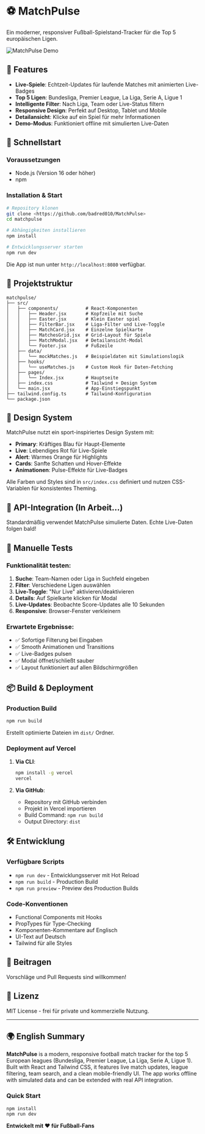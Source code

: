 # ⚽ MatchPulse

Ein moderner, responsiver Fußball-Spielstand-Tracker für die Top 5 europäischen Ligen.

![MatchPulse Demo](./demo-placeholder.gif)

## 🌟 Features

- **Live-Spiele**: Echtzeit-Updates für laufende Matches mit animierten Live-Badges
- **Top 5 Ligen**: Bundesliga, Premier League, La Liga, Serie A, Ligue 1
- **Intelligente Filter**: Nach Liga, Team oder Live-Status filtern
- **Responsive Design**: Perfekt auf Desktop, Tablet und Mobile
- **Detailansicht**: Klicke auf ein Spiel für mehr Informationen
- **Demo-Modus**: Funktioniert offline mit simulierten Live-Daten

## 🚀 Schnellstart

### Voraussetzungen
- Node.js (Version 16 oder höher)
- npm

### Installation & Start

```bash
# Repository klonen
git clone <https://github.com/badred010/MatchPulse>
cd matchpulse

# Abhängigkeiten installieren
npm install

# Entwicklungsserver starten
npm run dev
```

Die App ist nun unter `http://localhost:8080` verfügbar.

## 📁 Projektstruktur

```
matchpulse/
├── src/
│   ├── components/          # React-Komponenten
│   │   ├── Header.jsx       # Kopfzeile mit Suche
│   │   ├── Easter.jsx       # Klein Easter spiel
│   │   ├── FilterBar.jsx    # Liga-Filter und Live-Toggle
│   │   ├── MatchCard.jsx    # Einzelne Spielkarte
│   │   ├── MatchesGrid.jsx  # Grid-Layout für Spiele
│   │   ├── MatchModal.jsx   # Detailansicht-Modal
│   │   └── Footer.jsx       # Fußzeile
│   ├── data/
│   │   └── mockMatches.js   # Beispieldaten mit Simulationslogik
│   ├── hooks/
│   │   └── useMatches.js    # Custom Hook für Daten-Fetching
│   ├── pages/
│   │   └── Index.jsx        # Hauptseite
│   ├── index.css            # Tailwind + Design System
│   └── main.jsx             # App-Einstiegspunkt
├── tailwind.config.ts       # Tailwind-Konfiguration
└── package.json
```

## 🎨 Design System

MatchPulse nutzt ein sport-inspiriertes Design System mit:
- **Primary**: Kräftiges Blau für Haupt-Elemente
- **Live**: Lebendiges Rot für Live-Spiele
- **Alert**: Warmes Orange für Highlights
- **Cards**: Sanfte Schatten und Hover-Effekte
- **Animationen**: Pulse-Effekte für Live-Badges

Alle Farben und Styles sind in `src/index.css` definiert und nutzen CSS-Variablen für konsistentes Theming.

## 🔌 API-Integration (In Arbeit...)

Standardmäßig verwendet MatchPulse simulierte Daten. Echte Live-Daten folgen bald!


## 🧪 Manuelle Tests

### Funktionalität testen:
1. **Suche**: Team-Namen oder Liga in Suchfeld eingeben
2. **Filter**: Verschiedene Ligen auswählen
3. **Live-Toggle**: "Nur Live" aktivieren/deaktivieren
4. **Details**: Auf Spielkarte klicken für Modal
5. **Live-Updates**: Beobachte Score-Updates alle 10 Sekunden
6. **Responsive**: Browser-Fenster verkleinern

### Erwartete Ergebnisse:
- ✅ Sofortige Filterung bei Eingaben
- ✅ Smooth Animationen und Transitions
- ✅ Live-Badges pulsen
- ✅ Modal öffnet/schließt sauber
- ✅ Layout funktioniert auf allen Bildschirmgrößen

## 📦 Build & Deployment

### Production Build
```bash
npm run build
```

Erstellt optimierte Dateien im `dist/` Ordner.

### Deployment auf Vercel

1. **Via CLI**:
   ```bash
   npm install -g vercel
   vercel
   ```

2. **Via GitHub**:
   - Repository mit GitHub verbinden
   - Projekt in Vercel importieren
   - Build Command: `npm run build`
   - Output Directory: `dist`


## 🛠 Entwicklung

### Verfügbare Scripts
- `npm run dev` - Entwicklungsserver mit Hot Reload
- `npm run build` - Production Build
- `npm run preview` - Preview des Production Builds

### Code-Konventionen
- Functional Components mit Hooks
- PropTypes für Type-Checking
- Komponenten-Kommentare auf Englisch
- UI-Text auf Deutsch
- Tailwind für alle Styles

## 🤝 Beitragen

Vorschläge und Pull Requests sind willkommen!


## 📝 Lizenz

MIT License - frei für private und kommerzielle Nutzung.

---

## 🌍 English Summary

**MatchPulse** is a modern, responsive football match tracker for the top 5 European leagues (Bundesliga, Premier League, La Liga, Serie A, Ligue 1). Built with React and Tailwind CSS, it features live match updates, league filtering, team search, and a clean mobile-friendly UI. The app works offline with simulated data and can be extended with real API integration.

### Quick Start
```bash
npm install
npm run dev
```


**Entwickelt mit ❤️ für Fußball-Fans**
